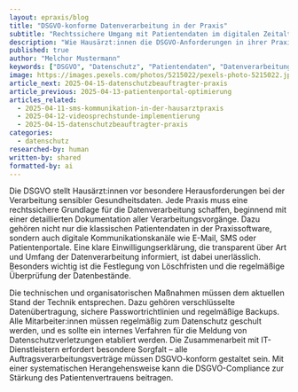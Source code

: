 ```yaml
---
layout: epraxis/blog
title: "DSGVO-konforme Datenverarbeitung in der Praxis"
subtitle: "Rechtssichere Umgang mit Patientendaten im digitalen Zeitalter"
description: "Wie Hausärzt:innen die DSGVO-Anforderungen in ihrer Praxis umsetzen und Patientendaten sicher verarbeiten können."
published: true
author: "Melchor Mustermann"
keywords: ["DSGVO", "Datenschutz", "Patientendaten", "Datenverarbeitung", "Rechtssicherheit"]
image: https://images.pexels.com/photos/5215022/pexels-photo-5215022.jpeg
article_next: 2025-04-15-datenschutzbeauftragter-praxis
article_previous: 2025-04-13-patientenportal-optimierung
articles_related:
  - 2025-04-11-sms-kommunikation-in-der-hausarztpraxis
  - 2025-04-12-videosprechstunde-implementierung
  - 2025-04-15-datenschutzbeauftragter-praxis
categories: 
  - datenschutz
researched-by: human
written-by: shared
formatted-by: ai
---
```


Die DSGVO stellt Hausärzt:innen vor besondere Herausforderungen bei der Verarbeitung sensibler Gesundheitsdaten. Jede Praxis muss eine rechtssichere Grundlage für die Datenverarbeitung schaffen, beginnend mit einer detaillierten Dokumentation aller Verarbeitungsvorgänge. Dazu gehören nicht nur die klassischen Patientendaten in der Praxissoftware, sondern auch digitale Kommunikationskanäle wie E-Mail, SMS oder Patientenportale. Eine klare Einwilligungserklärung, die transparent über Art und Umfang der Datenverarbeitung informiert, ist dabei unerlässlich. Besonders wichtig ist die Festlegung von Löschfristen und die regelmäßige Überprüfung der Datenbestände.

Die technischen und organisatorischen Maßnahmen müssen dem aktuellen Stand der Technik entsprechen. Dazu gehören verschlüsselte Datenübertragung, sichere Passwortrichtlinien und regelmäßige Backups. Alle Mitarbeiter:innen müssen regelmäßig zum Datenschutz geschult werden, und es sollte ein internes Verfahren für die Meldung von Datenschutzverletzungen etabliert werden. Die Zusammenarbeit mit IT-Dienstleistern erfordert besondere Sorgfalt – alle Auftragsverarbeitungsverträge müssen DSGVO-konform gestaltet sein. Mit einer systematischen Herangehensweise kann die DSGVO-Compliance zur Stärkung des Patientenvertrauens beitragen. 
